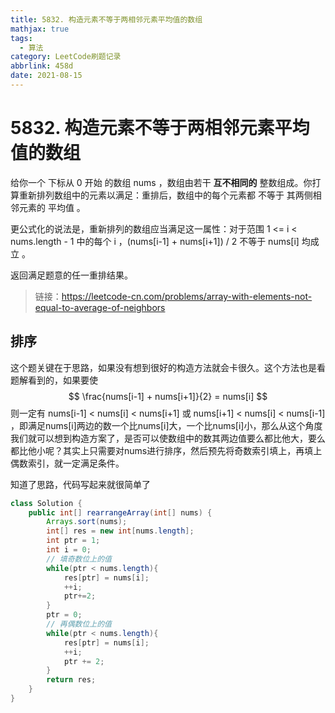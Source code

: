 ```yaml
---
title: 5832. 构造元素不等于两相邻元素平均值的数组
mathjax: true
tags:
  - 算法
category: LeetCode刷题记录
abbrlink: 458d
date: 2021-08-15
---
```

# 5832. 构造元素不等于两相邻元素平均值的数组

给你一个 下标从 0 开始 的数组 nums ，数组由若干 **互不相同的** 整数组成。你打算重新排列数组中的元素以满足：重排后，数组中的每个元素都 不等于 其两侧相邻元素的 平均值 。

更公式化的说法是，重新排列的数组应当满足这一属性：对于范围 1 <= i < nums.length - 1 中的每个 i ，(nums[i-1] + nums[i+1]) / 2 不等于 nums[i] 均成立 。

返回满足题意的任一重排结果。

> 链接：https://leetcode-cn.com/problems/array-with-elements-not-equal-to-average-of-neighbors

<!-- more -->

## 排序

这个题关键在于思路，如果没有想到很好的构造方法就会卡很久。这个方法也是看题解看到的，如果要使 
$$
\frac{nums[i-1] + nums[i+1]}{2} = nums[i]
$$
则一定有 nums[i-1] < nums[i] < nums[i+1] 或 nums[i+1] < nums[i] < nums[i-1] ，即满足nums[i]两边的数一个比nums[i]大，一个比nums[i]小，那么从这个角度我们就可以想到构造方案了，是否可以使数组中的数其两边值要么都比他大，要么都比他小呢？其实上只需要对nums进行排序，然后预先将奇数索引填上，再填上偶数索引，就一定满足条件。

知道了思路，代码写起来就很简单了

```java
class Solution {
    public int[] rearrangeArray(int[] nums) {
        Arrays.sort(nums);
        int[] res = new int[nums.length];
        int ptr = 1;
        int i = 0;
      	// 填奇数位上的值
        while(ptr < nums.length){
            res[ptr] = nums[i];
            ++i;
            ptr+=2;
        }
        ptr = 0;
      	// 再偶数位上的值
        while(ptr < nums.length){
            res[ptr] = nums[i];
            ++i;
            ptr += 2;
        }
        return res;
    }
}
```

